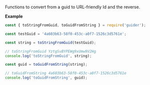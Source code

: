 Functions to convert from a guid to URL-friendly Id and the reverse.

**Example**
```js
const { toStringFromGuid, toGuidFromString } = require('guider');

const testGuid = '4a603b63-58f0-453c-a0f7-1526c3d5761e';

const string = toStringFromGuid(testGuid);

// toStringFromGuid YztgSvBYPEWg9xUmw9V2Hg
console.log('toStringFromGuid', string);

const guid = toGuidFromString(string);

// toGuidFromString 4a603b63-58f0-453c-a0f7-1526c3d5761e
console.log('toGuidFromString', guid);
```
